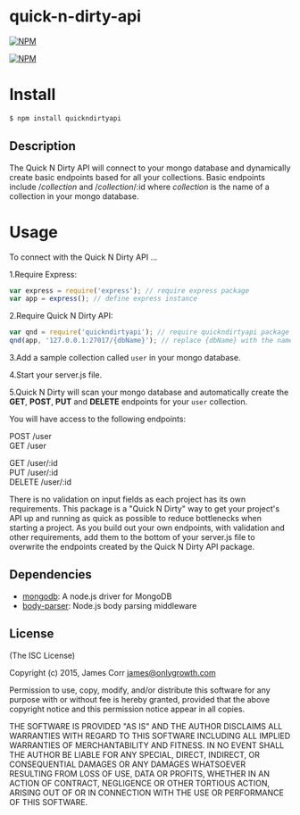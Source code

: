 # quick-n-dirty-api

[![NPM](https://nodei.co/npm/quickndirtyapi.png?downloads=true&stars=true)](https://nodei.co/npm/quickndirtyapi/)

[![NPM](https://nodei.co/npm-dl/quickndirtyapi.png?months=6)](https://nodei.co/npm/quickndirtyapi/)

Install
========

```bash
$ npm install quickndirtyapi
```

## Description

The Quick N Dirty API will connect to your mongo database and dynamically create basic endpoints based for all your collections. Basic endpoints include /*collection* and /*collection*/:id where *collection* is the name of a collection in your mongo database.

Usage
========
To connect with the Quick N Dirty API ...

1.Require Express:

```js
var express = require('express'); // require express package
var app = express(); // define express instance
```

2.Require Quick N Dirty API:

```js
var qnd = require('quickndirtyapi'); // require quickndirtyapi package
qnd(app, '127.0.0.1:27017/{dbName}'); // replace {dbName} with the name of your mongo database
```

3.Add a sample collection called `user` in your mongo database.

4.Start your server.js file.

5.Quick N Dirty will scan your mongo database and automatically create the **GET**, **POST**, **PUT** and **DELETE** endpoints for your `user` collection.

You will have access to the following endpoints:

POST /user<br />
GET /user<br />

GET /user/:id<br />
PUT /user/:id<br />
DELETE /user/:id

There is no validation on input fields as each project has its own requirements. This package is a "Quick N Dirty" way to get your project's API up and running as quick as possible to reduce bottlenecks when starting a project. As you build out your own endpoints, with validation and other requirements, add them to the bottom of your server.js file to overwrite the endpoints created by the Quick N Dirty API package.

## Dependencies

- [mongodb](https://github.com/mongodb/node-mongodb-native): A node.js driver for MongoDB
- [body-parser](https://github.com/expressjs/body-parser): Node.js body parsing middleware

## License

(The ISC License)

Copyright (c) 2015, James Corr <james@onlygrowth.com>

Permission to use, copy, modify, and/or distribute this software for any purpose
with or without fee is hereby granted, provided that the above copyright notice
and this permission notice appear in all copies.

THE SOFTWARE IS PROVIDED "AS IS" AND THE AUTHOR DISCLAIMS ALL WARRANTIES WITH
REGARD TO THIS SOFTWARE INCLUDING ALL IMPLIED WARRANTIES OF MERCHANTABILITY AND
FITNESS. IN NO EVENT SHALL THE AUTHOR BE LIABLE FOR ANY SPECIAL, DIRECT,
INDIRECT, OR CONSEQUENTIAL DAMAGES OR ANY DAMAGES WHATSOEVER RESULTING FROM LOSS
OF USE, DATA OR PROFITS, WHETHER IN AN ACTION OF CONTRACT, NEGLIGENCE OR OTHER
TORTIOUS ACTION, ARISING OUT OF OR IN CONNECTION WITH THE USE OR PERFORMANCE OF
THIS SOFTWARE.
